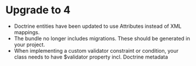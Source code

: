 # Upgrade to 4

- Doctrine entities have been updated to use Attributes instead of XML mappings.
- The bundle no longer includes migrations. These should be generated in your project.
- When implementing a custom validator constraint or condition, your class needs to have $validator property incl. Doctrine metadata 
